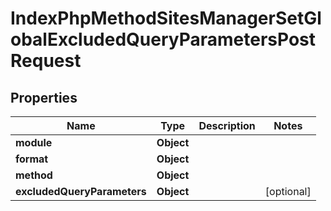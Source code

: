 

# IndexPhpMethodSitesManagerSetGlobalExcludedQueryParametersPostRequest


## Properties

| Name | Type | Description | Notes |
|------------ | ------------- | ------------- | -------------|
|**module** | **Object** |  |  |
|**format** | **Object** |  |  |
|**method** | **Object** |  |  |
|**excludedQueryParameters** | **Object** |  |  [optional] |



